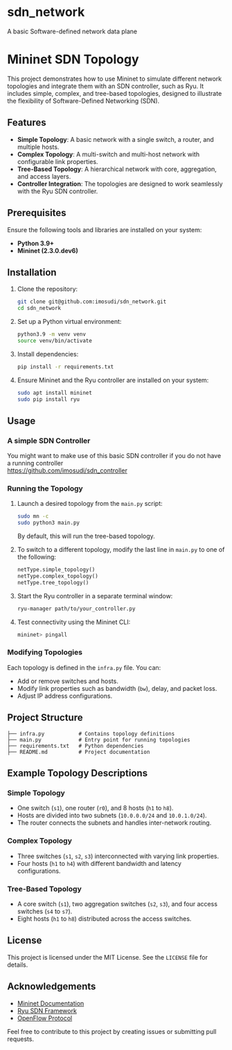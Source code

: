 # sdn_network
A basic Software-defined network  data plane
# Mininet SDN Topology

This project demonstrates how to use Mininet to simulate different network topologies and integrate them with an SDN controller, such as Ryu. It includes simple, complex, and tree-based topologies, designed to illustrate the flexibility of Software-Defined Networking (SDN).

## Features

- **Simple Topology**: A basic network with a single switch, a router, and multiple hosts.
- **Complex Topology**: A multi-switch and multi-host network with configurable link properties.
- **Tree-Based Topology**: A hierarchical network with core, aggregation, and access layers.
- **Controller Integration**: The topologies are designed to work seamlessly with the Ryu SDN controller.

## Prerequisites

Ensure the following tools and libraries are installed on your system:

- **Python 3.9+**
- **Mininet (2.3.0.dev6)**

## Installation

1. Clone the repository:
   ```bash
   git clone git@github.com:imosudi/sdn_network.git
   cd sdn_network
   ```

2. Set up a Python virtual environment:
   ```bash
   python3.9 -m venv venv
   source venv/bin/activate
   ```

3. Install dependencies:
   ```bash
   pip install -r requirements.txt
   ```

4. Ensure Mininet and the Ryu controller are installed on your system:
   ```bash
   sudo apt install mininet
   sudo pip install ryu
   ```

## Usage

### A simple SDN Controller 
You might want to make use of this basic SDN controller if you do not have a running controller  
https://github.com/imosudi/sdn_controller

### Running the Topology

1. Launch a desired topology from the `main.py` script:
   ```bash
   sudo mn -c
   sudo python3 main.py
   ```

   By default, this will run the tree-based topology.

2. To switch to a different topology, modify the last line in `main.py` to one of the following:
   ```python
   netType.simple_topology()
   netType.complex_topology()
   netType.tree_topology()
   ```

3. Start the Ryu controller in a separate terminal window:
   ```bash
   ryu-manager path/to/your_controller.py
   ```

4. Test connectivity using the Mininet CLI:
   ```bash
   mininet> pingall
   ```

### Modifying Topologies

Each topology is defined in the `infra.py` file. You can:

- Add or remove switches and hosts.
- Modify link properties such as bandwidth (`bw`), delay, and packet loss.
- Adjust IP address configurations.

## Project Structure

```
├── infra.py           # Contains topology definitions
├── main.py            # Entry point for running topologies
├── requirements.txt   # Python dependencies
├── README.md          # Project documentation
```

## Example Topology Descriptions

### Simple Topology
- One switch (`s1`), one router (`r0`), and 8 hosts (`h1` to `h8`).
- Hosts are divided into two subnets (`10.0.0.0/24` and `10.0.1.0/24`).
- The router connects the subnets and handles inter-network routing.

### Complex Topology
- Three switches (`s1`, `s2`, `s3`) interconnected with varying link properties.
- Four hosts (`h1` to `h4`) with different bandwidth and latency configurations.

### Tree-Based Topology
- A core switch (`s1`), two aggregation switches (`s2`, `s3`), and four access switches (`s4` to `s7`).
- Eight hosts (`h1` to `h8`) distributed across the access switches.

## License

This project is licensed under the MIT License. See the `LICENSE` file for details.

## Acknowledgements

- [Mininet Documentation](http://mininet.org/)
- [Ryu SDN Framework](https://osrg.github.io/ryu/)
- [OpenFlow Protocol](https://opennetworking.org/openflow/)



Feel free to contribute to this project by creating issues or submitting pull requests.
